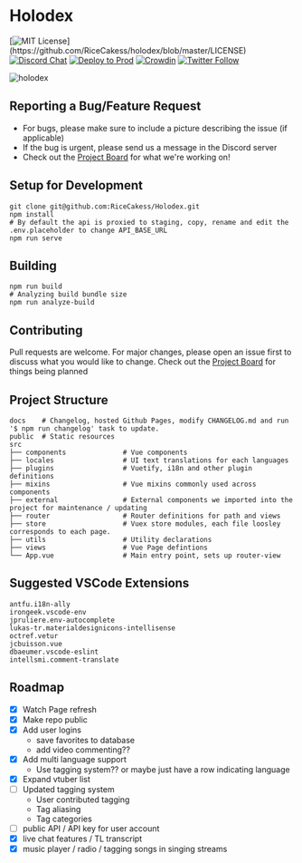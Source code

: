 # Holodex
[![MIT License](https://img.shields.io/apm/l/atomic-design-ui.svg?)](https://github.com/RiceCakess/holodex/blob/master/LICENSE)
[![Discord Chat](https://img.shields.io/discord/796190073271353385.svg)](https://discord.gg/jctkgHBt4b)
[![Deploy to Prod](https://github.com/RiceCakess/holoclips/workflows/Deploy%20to%20production/badge.svg)](https://github.com/RiceCakess/holoclips/actions?query=workflow%3A%22Deploy+to+production%22)
[![Crowdin](https://badges.crowdin.net/holodex/localized.svg)](https://crowdin.com/project/holodex)
[![Twitter Follow](https://img.shields.io/twitter/follow/holodex?style=social)](https://twitter.com/holodex)


![holodex](https://github.com/RiceCakess/Holodex/blob/dev/public/img/intro-promo.jpg)

## Reporting a Bug/Feature Request
* For bugs, please make sure to include a picture describing the issue (if applicable)
* If the bug is urgent, please send us a message in the Discord server
* Check out the [Project Board](https://github.com/RiceCakess/Holodex/projects) for what we're working on!
 
## Setup for Development
```
git clone git@github.com:RiceCakess/Holodex.git
npm install
# By default the api is proxied to staging, copy, rename and edit the .env.placeholder to change API_BASE_URL
npm run serve
```

## Building
```
npm run build
# Analyzing build bundle size
npm run analyze-build
```
## Contributing
Pull requests are welcome. For major changes, please open an issue first to discuss what you would like to change.
Check out the [Project Board](https://github.com/RiceCakess/Holodex/projects) for things being planned

## Project Structure
```
docs    # Changelog, hosted Github Pages, modify CHANGELOG.md and run '$ npm run changelog' task to update.
public  # Static resources
src     
├── components              # Vue components
├── locales                 # UI text translations for each languages
├── plugins                 # Vuetify, i18n and other plugin definitions
├── mixins                  # Vue mixins commonly used across components
├── external                # External components we imported into the project for maintenance / updating
├── router                  # Router definitions for path and views
├── store                   # Vuex store modules, each file loosley corresponds to each page.
├── utils                   # Utility declarations
├── views                   # Vue Page defintions
└── App.vue                 # Main entry point, sets up router-view
```

## Suggested VSCode Extensions
```
antfu.i18n-ally
irongeek.vscode-env
jpruliere.env-autocomplete
lukas-tr.materialdesignicons-intellisense
octref.vetur
jcbuisson.vue
dbaeumer.vscode-eslint
intellsmi.comment-translate
```

## Roadmap
- [x] Watch Page refresh 
- [x] Make repo public
- [x] Add user logins
  - save favorites to database
  - add video commenting??
- [x] Add multi language support
  - Use tagging system?? or maybe just have a row indicating language
- [x] Expand vtuber list
- [ ] Updated tagging system
  - User contributed tagging 
  - Tag aliasing
  - Tag categories
- [ ] public API / API key for user account
- [x] live chat features / TL transcript 
- [x] music player / radio / tagging songs in singing streams
